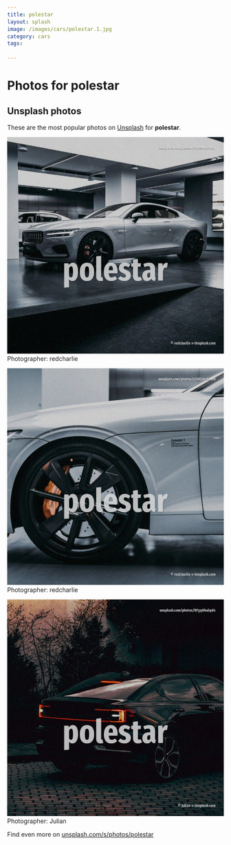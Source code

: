 ```yaml
---
title: polestar
layout: splash
image: /images/cars/polestar.1.jpg
category: cars
tags:

---
```

# Photos for polestar
 
## Unsplash photos
These are the most popular photos on [Unsplash](https://unsplash.com) for **polestar**.
 
![polestar](/images/cars/polestar.1.jpg)
Photographer:  redcharlie
 
![polestar](/images/cars/polestar.2.jpg)
Photographer:  redcharlie
 
![polestar](/images/cars/polestar.3.jpg)
Photographer:  Julian
 
Find even more on [unsplash.com/s/photos/polestar](https://unsplash.com/s/photos/polestar)
 
